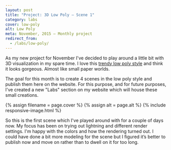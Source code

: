 ```yaml
---
layout: post
title: "Project: 3D Low Poly – Scene 1"
category: labs
cover: low-poly
alt: Low Poly
meta: November, 2015 – Monthly project
redirect_from:
  - /labs/low-poly/
---
```


As my new project for November I've decided to play around a little bit with 3D visualization in my spare time. I love this [trendy low poly style] and think it looks gorgeous. Almost like small paper worlds.

The goal for this month is to create 4 scenes in the low poly style and publish them here on the website. For this purpose, and for future purposes, I've created a new "Labs" section on my website which will house these small creations.

{% assign filename = page.cover %}
{% assign alt = page.alt %}
{% include responsive-image.html %}

So this is the first scene which I've played around with for a couple of days now. My focus has been on trying out lightning and different render settings. I'm happy with the colors and how the rendering turned out. I could have done a bit more modeling for the scene but I figured it’s better to publish now and move on rather than to dwell on it for too long.

[trendy low poly style]: https://www.google.com/search?q=low+poly&espv=2&biw=1536&bih=1341&source=lnms&tbm=isch&sa=X&ved=0CAYQ_AUoAWoVChMIodrL_cv-yAIVxb1yCh0czw-q&gws_rd=cr&ei=2xQ-VqjMCoORsAHEyrGICg
